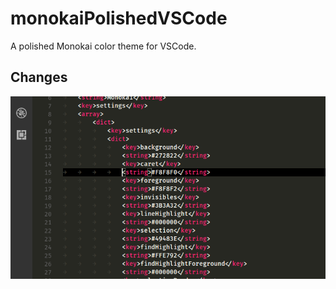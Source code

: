 # monokaiPolishedVSCode
A polished Monokai color theme for VSCode.

## Changes
![](https://github.com/foxtrot9/monokaiPolishedVSCode/blob/dev/images/Monokoi-Polished.png)
